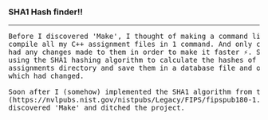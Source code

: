 ### SHA1 Hash finder!!

--------------------------------------------------------------------------------
<pre>
Before I discovered 'Make', I thought of making a command line tool that would
compile all my C++ assignment files in 1 command. And only compile the ones that
had any changes made to them in order to make it faster ⚡. So, I thought of 
using the SHA1 hashing algorithm to calculate the hashes of all files in my
assignments directory and save them in a database file and only compile the ones
which had changed.

Soon after I (somehow) implemented the SHA1 algorithm from the FIPS PUB 180-1
(https://nvlpubs.nist.gov/nistpubs/Legacy/FIPS/fipspub180-1.pdf) paper, I
discovered 'Make' and ditched the project.

</pre>

